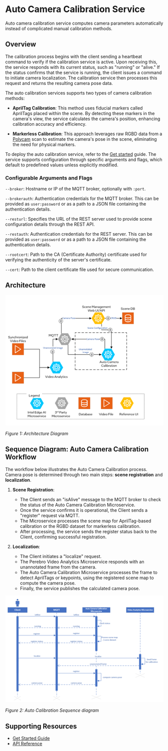 # Auto Camera Calibration Service

Auto camera calibration service computes camera parameters automatically instead of complicated manual calibration methods.

## Overview

The calibration process begins with the client sending a heartbeat command to verify if the calibration service is active. Upon receiving this, the service responds with its current status, such as "running" or "alive." If the status confirms that the service is running, the client issues a command to initiate camera localization. The calibration service then processes this request and returns the resulting camera pose data.

The auto calibration services supports two types of camera calibration methods:

- **AprilTag Calibration**: This method uses fiducial markers called AprilTags placed within the scene. By detecting these markers in the camera's view, the service calculates the camera's position, enhancing calibration accuracy and efficiency.

- **Markerless Calibration**: This approach leverages raw RGBD data from a [Polycam](https://poly.cam/) scan to estimate the camera's pose in the scene, eliminating the need for physical markers.

To deploy the auto calibration service, refer to the [Get started](get-started.md) guide. The service supports configuration through specific arguments and flags, which default to predefined values unless explicitly modified.

### Configurable Arguments and Flags

`--broker`: Hostname or IP of the MQTT broker, optionally with `:port`.

`--brokerauth`: Authentication credentials for the MQTT broker. This can be provided as `user:password` or as a path to a JSON file containing the authentication details.

`--resturl`: Specifies the URL of the REST server used to provide scene configuration details through the REST API.

`--restauth`: Authentication credentials for the REST server. This can be provided as `user:password` or as a path to a JSON file containing the authentication details.

`--rootcert`: Path to the CA (Certificate Authority) certificate used for verifying the authenticity of the server's certificate.

`--cert`: Path to the client certificate file used for secure communication.

## Architecture

![Intel® Edge Spatial Intelligence architecture diagram](images/architecture.png)

_Figure 1: Architecture Diagram_

## Sequence Diagram: Auto Camera Calibration Workflow

The workflow below illustrates the Auto Camera Calibration process. Camera pose is determined through two main steps: **scene registration** and **localization**.

1. **Scene Registration**:
   - The Client sends an "isAlive" message to the MQTT broker to check the status of the Auto Camera Calibration Microservice.
   - Once the service confirms it is operational, the Client sends a "register" request via MQTT.
   - The Microservice processes the scene map for AprilTag-based calibration or the RGBD dataset for markerless calibration.
   - After processing, the service sends the register status back to the Client, confirming successful registration.

2. **Localization**:
   - The Client initiates a "localize" request.
   - The Perebro Video Analytics Microservice responds with an unannotated frame from the camera.
   - The Auto Camera Calibration Microservice processes the frame to detect AprilTags or keypoints, using the registered scene map to compute the camera pose.
   - Finally, the service publishes the calculated camera pose.

![Auto Calibration sequence diagram](images/auto-calibration-sequence-diagram.png)

_Figure 2: Auto Calibration Sequence diagram_

## Supporting Resources

- [Get Started Guide](get-started.md)
- [API Reference](api-reference.md)
